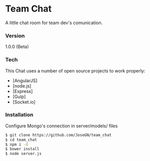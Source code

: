 # Team Chat
A little chat room for team dev's comunication.

### Version
1.0.0 (Beta)

### Tech

This Chat uses a number of open source projects to work properly:

* [AngularJS]
* [node.js]
* [Express]
* [Gulp]
* [Socket.io]

### Installation

Configure Mongo's connection in server/models/  files


```sh
$ git clone https://github.com/JoseGN/team_chat
$ cd team_chat
$ npm i -d
$ bower install
$ node server.js
```

